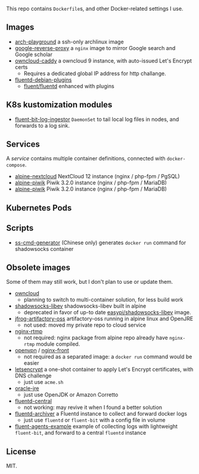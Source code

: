 This repo contains `Dockerfile`s, and other Docker-related settings I use.

## Images

- [arch-playground](arch-playground) a ssh-only archlinux image
- [google-reverse-proxy](google-reverse-proxy) a `nginx` image to mirror Google search and Google scholar
- [owncloud-caddy](owncloud-caddy) a owncloud 9 instance, with auto-issued Let's Encrypt certs
    - Requires a dedicated global IP address for http challange.
- [fluentd-debian-plugins](fluentd-debian-plugins)
    - [fluent/fluentd](https://hub.docker.com/r/fluent/fluentd/) enhanced with plugins

## K8s kustomization modules

- [fluent-bit-log-ingestor](fluent-bit-log-ingestor) `DaemonSet` to tail local log files in nodes, and forwards to a log sink.

## Services

A *service* contains multiple container definitions, connected with `docker-compose`.

- [alpine-nextcloud](alpine-nextcloud) NextCloud 12 instance (nginx / php-fpm / PgSQL)
- [alpine-piwik](alpine-piwik) Piwik 3.2.0 instance (nginx / php-fpm / MariaDB)
- [alpine-piwik](alpine-piwik) Piwik 3.2.0 instance (nginx / php-fpm / MariaDB)

<!-- TODO: conventions
All service-s uses a container. It is possible to  (docker-compose merges them to 1)
- a `nginx-front` container to expose http/https to public
-->

<!-- TODO: elk stack -->

## Kubernetes Pods

## Scripts

- [ss-cmd-generator](ss-cmd-generator) (Chinese only) generates `docker run` command for shadowsocks container

## Obsolete images

Some of them may still work, but I don't plan to use or update them.

- [owncloud](obsolete/owncloud)
    - planning to switch to multi-container solution, for less build work
- [shadowsocks-libev](obsolete/shadowsocks-libev) shadowsocks-libev built in alpine
    - deprecated in favor of up-to date [easypi/shadowsocks-libev](https://hub.docker.com/r/easypi/shadowsocks-libev/) image.
- [jfrog-artifactory-oss](obsolete/jfrog-artifactory-oss) artifactory-oss running in alpine linux and OpenJRE
    - not used: moved my private repo to cloud service
- [nginx-rtmp](obsolete/nginx-rtmp)
    - not required: nginx package from alpine repo already have `nginx-rtmp` module compiled.
- [openvpn](obsolete/openvpn) / [nginx-front](obsolete/nginx-front)
    - not required as a separated image: a `docker run` command would be easier
- [letsencrypt](letsencrypt) a one-shot container to apply Let's Encrypt certificates, with DNS challenge
    - just use `acme.sh`
- [oracle-jre](obsolete/oracle-jre)
    - just use OpenJDK or Amazon Corretto
- [fluentd-central](obsolete/fluentd-central)
    - not working: may revive it when I found a better solution
- [fluentd-archiver](obsolete/fluentd-archiver) a Fluentd instance to collect and forward docker logs
    - just use `fluentd` or `fluent-bit` with a config file in volume
- [fluent-agents-example](fluentd-agents-example) example of collecting logs with lightweight `fluent-bit`, and forward to a central `fluentd` instance

## License

MIT.
